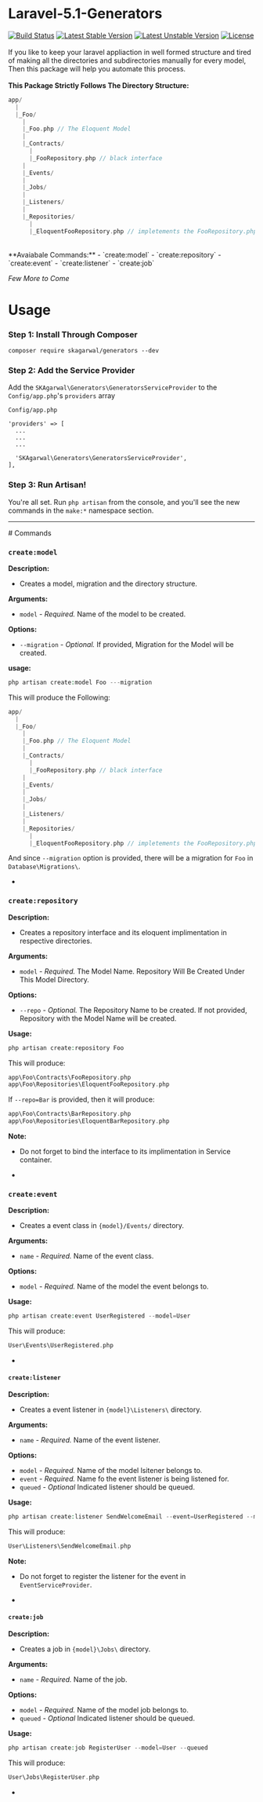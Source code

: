 # Laravel-5.1-Generators
[![Build Status](https://travis-ci.org/SachinAgarwal1337/Laravel-5.1-Generators.svg?branch=master)](https://travis-ci.org/SachinAgarwal1337/Laravel-5.1-Generators) [![Latest Stable Version](https://poser.pugx.org/skagarwal/generators/v/stable)](https://packagist.org/packages/skagarwal/generators) [![Latest Unstable Version](https://poser.pugx.org/skagarwal/generators/v/unstable)](https://packagist.org/packages/skagarwal/generators) [![License](https://poser.pugx.org/skagarwal/generators/license)](https://packagist.org/packages/skagarwal/generators)
<br><br>If you like to keep your laravel appliaction in well formed structure and tired of making all the directories and subdirectories manually for every model, Then this package will help you automate this process.
<br><br>
**This Package Strictly Follows The Directory Structure:** 
```php
app/
  |
  |_Foo/
    |
    |_Foo.php // The Eloquent Model
    |
    |_Contracts/
      |
      |_FooRepository.php // black interface
    |
    |_Events/
    |
    |_Jobs/
    |
    |_Listeners/
    |
    |_Repositories/
      |
      |_EloquentFooRepository.php // impletements the FooRepository.php interface out of the box.
```
<br>
**Avaiabale Commands:**
- `create:model`
- `create:repository`
- `create:event`
- `create:listener`
- `create:job`

*Few More to Come*
<br>
# Usage

### Step 1: Install Through Composer
```
composer require skagarwal/generators --dev
```

### Step 2: Add the Service Provider
  Add the `SKAgarwal\Generators\GeneratorsServiceProvider` to the `Config/app.php`'s `providers` array
```
Config/app.php

'providers' => [
  ...
  ...
  ...
  
  'SKAgarwal\Generators\GeneratorsServiceProvider',
],
```

### Step 3: Run Artisan!
You're all set. Run `php artisan` from the console, and you'll see the new commands in the `make:*` namespace section.

<hr>
# Commands

### `create:model`
**Description:**
- Creates a model, migration and the directory structure.

**Arguments:**
- `model` - _Required._ Name of the model to be created.

**Options:**
- `--migration` - _Optional._ If provided, Migration for the Model will be created.

**usage:**
```php
php artisan create:model Foo ---migration
```

This will produce the Following:
```php
app/
  |
  |_Foo/
    |
    |_Foo.php // The Eloquent Model
    |
    |_Contracts/
      |
      |_FooRepository.php // black interface
    |
    |_Events/
    |
    |_Jobs/
    |
    |_Listeners/
    |
    |_Repositories/
      |
      |_EloquentFooRepository.php // impletements the FooRepository.php interface out of the box.
```
And since `--migration` option is provided, there will be a migration for `Foo` in `Database\Migrations\`.

-
### `create:repository`
**Description:**
- Creates a repository interface and its eloquent implimentation in respective directories.

**Arguments:** 
- `model` - _Required._ The Model Name. Repository Will Be Created Under This Model Directory.

**Options:**
- `--repo` - _Optional._ The Repository Name to be created. If not provided, Repository with the Model Name will be created.

**Usage:**
```php
php artisan create:repository Foo
```
This will produce:
```php
app\Foo\Contracts\FooRepository.php
app\Foo\Repositories\EloquentFooRepository.php
```
If `--repo=Bar` is provided, then it will produce:
```php
app\Foo\Contracts\BarRepository.php
app\Foo\Repositories\EloquentBarRepository.php
```

**Note:**
- Do not forget to bind the interface to its implimentation in Service container.

-
### `create:event`
**Description:**
- Creates a event class in `{model}/Events/` directory.

**Arguments:**
- `name` - _Required._ Name of the event class.

**Options:**
- `model` - _Required._ Name of the model the event belongs to.

**Usage:**
```php
php artisan create:event UserRegistered --model=User
```
This will produce:
```php
User\Events\UserRegistered.php
```

-
#### `create:listener`
**Description:**
- Creates a event listener in `{model}\Listeners\` directory.

**Arguments:**
- `name` - _Required._ Name of the event listener.

**Options:**
- `model` - _Required._ Name of the model lsitener belongs to.
- `event` - _Required._ Name fo the event listener is being listened for.
- `queued` - _Optional_ Indicated listener should be queued.

**Usage:**
```php
php artisan create:listener SendWelcomeEmail --event=UserRegistered --model=User
```

This will produce:
```php
User\Listeners\SendWelcomeEmail.php
```

**Note:**
- Do not forget to register the listener for the event in `EventServiceProvider`.

-
#### `create:job`
**Description:**
- Creates a job in `{model}\Jobs\` directory.

**Arguments:**
- `name` - _Required._ Name of the job.

**Options:**
- `model` - _Required._ Name of the model job belongs to.
- `queued` - _Optional_ Indicated listener should be queued.

**Usage:**
```php
php artisan create:job RegisterUser --model=User --queued
```

This will produce:
```php
User\Jobs\RegisterUser.php
```

-